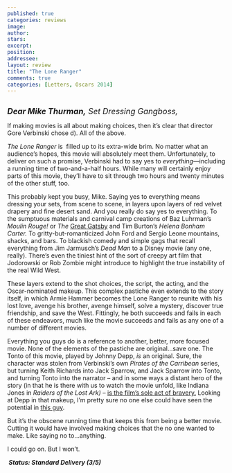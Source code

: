 ```yaml
---
published: true
categories: reviews
image:
author: 
stars: 
excerpt: 
position: 
addressee: 
layout: review
title: "The Lone Ranger"
comments: true
categories: [Letters, Oscars 2014]
---
```

<div><p><span class="full-image-block ssNonEditable"><span><a href="/letters/2014/2/25/the-lone-ranger.html"><img src="http://static.squarespace.com/static/5005f6bcc4aa41161b33e89e/5329cf1fe4b07c068ebf74de/5329cf1fe4b07c068ebf7972/1393342054071/The%20Lone%20Ranger.jpg" alt="" /></a></span></span></p>
<p class="Body"><em style="font-size:130%;"><strong>Dear Mike Thurman,</strong> Set Dressing Gangboss,</em></p>
<p class="Body">If making movies is all about making choices, then it&rsquo;s clear that director Gore Verbinski chose d). All of the above.</p>
<p class="Body"><em>The Lone Ranger </em>is&nbsp; filled up to its extra-wide brim. No matter what an audience&rsquo;s hopes, this movie will absolutely meet them. Unfortunately, to deliver on such a promise, Verbinski had to say yes to <em>everything</em>&mdash;including a running time of two-and-a-half hours. While many will certainly enjoy parts of this movie, they&rsquo;ll have to sit through two hours and twenty minutes of the other stuff, too.</p>
<p class="Body">This probably kept you busy, Mike. Saying yes to everything means dressing your sets, from scene to scene, in layers upon layers of red velvet drapery and fine desert sand. And you really do say yes to everything. To the sumptuous materials and carnival camp creations of Baz Luhrman&rsquo;s <em>Moulin Rouge! </em>or<em> The </em><a href="/letters/2013/5/10/the-great-gatsby.html"><span class="Hyperlink0">Great Gatsby</span></a><em> </em>and Tim Burton&rsquo;s <em>Helena Bonham Carter.</em> To gritty-but-romanticized John Ford and Sergio Leone mountains, shacks, and bars. To blackish comedy and simple gags that recall everything from Jim Jarmusch&rsquo;s <em>Dead Man</em> to a Disney movie (any one, really). There&rsquo;s even the tiniest hint of the sort of creepy art film that Jodorowski or Rob Zombie might introduce to highlight the true instability of the real Wild West.</p>
<p class="Body">These layers extend to the shot choices, the script, the acting, and the Oscar-nominated makeup. This complex pastiche even extends to the story itself, in which Armie Hammer becomes the Lone Ranger to reunite with his lost love, avenge his brother, avenge himself, solve a mystery, discover true friendship, and save the West. Fittingly, he both succeeds and fails in each of these endeavors, much like the movie succeeds and fails as any one of a number of different movies.</p>
<p class="Body">Everything you guys do is a reference to another, better, more focused movie. None of the elements of the pastiche are original&#8230;save one. The Tonto of this movie, played by Johnny Depp, <em>is</em> an original. Sure, the character was stolen from Verbinski&rsquo;s own <em>Pirates of the Carribean</em> series, but turning Keith Richards into Jack Sparrow, and Jack Sparrow into Tonto, and turning Tonto into the narrator &ndash; and in some ways a distant hero of the story (in that he is there with us to watch the movie unfold, like Indiana Jones in <em>Raiders of the Lost Ark) &ndash; </em><span style="text-decoration:underline;">is the film</span><span style="text-decoration:underline;">&rsquo;</span><span style="text-decoration:underline;">s sole act of bravery.</span><em> </em>Looking at Depp in that makeup, I&rsquo;m pretty sure no one else could have seen the potential in <a href="http://ilarge.listal.com/image/4261050/936full-the-lone-ranger-photo.jpg"><span class="Hyperlink1">this guy</span></a>.</p>
<p class="Body">But it&rsquo;s the obscene running time that keeps this from being a better movie. Cutting it would have involved making choices that the no one wanted to make. Like saying no to&#8230;anything.</p>
<p class="Body">I could go on. But I won&rsquo;t.</p>
<p class="Body"><strong><em>&nbsp;Status: Standard Delivery (3/5)</em></strong></p></div>
